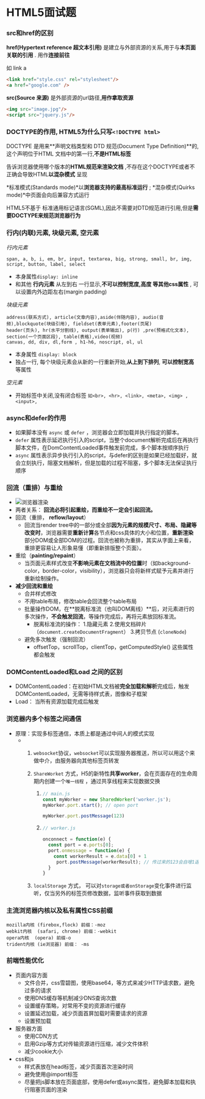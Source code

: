 # HTML5面试题



### src和href的区别

**href(Hypertext reference 超文本引用)** 是建立与外部资源的关系,用于与**本页面关联的引用** . 用作**连接前往**

如 link a

```html
<link href="style.css" rel="stylesheet"/>
<a href="google.com" />
```

**src(Source 来源)** 是外部资源的url路径,**用作拿取资源**

```html
<img src="image.jpg"/>
<script src="jquery.js"/>
```



### DOCTYPE的作用, HTML5为什么只写```<!DOCTYPE html>```

DOCTYPE 是用来**声明文档类型和 DTD 规范(Document Type Definition)**的,这个声明位于HTML 文档中的第一行,**不是HTML标签**

告诉浏览器使用哪个版本的**HTML规范来渲染文档** ,不存在这个DOCTYPE或者不正确会导致HTML**以混杂模式** 呈现

*标准模式(Standards mode)*以**浏览器支持的最高标准运行** ; *混杂模式(Quirks mode)*中页面会向后兼容方式运行



HTML5不基于 标准通用标记语言(SGML),因此不需要对DTD规范进行引用,但是**需要DOCTYPE来规范浏览器行为** 



### 行内(内联)元素, 块级元素, 空元素

*行内元素* 

`span, a, b, i, em, br, input, textarea, big, strong, small, br, img, script, button, label, select ` 

- 本身属性`display: inline`
- 和其他 **行内元素** 从左到右 一行显示,**不可以控制宽度,高度 等其他css属性** , 可以设置内外边距左右(margin padding)

*块级元素* 

```
address(联系方式), article(文章内容),aside(伴随内容), audio(音频),blockquote(块级引用), fieldset(表单元素),footer(页尾)
header(页头), hr(水平分割线), output(表单输出), p(行) ,pre(预格式化文本), section(一个页面区段), table(表格),video(视频)
canvas, dd, div, dl,form , h1-h6, noscript, ol, ul
```

- 本身属性 `display: block`
- 独占一行, 每个块级元素会从新的一行重新开始,**从上到下排列**, **可以控制宽高**等属性

*空元素*

- 开始标签中关闭,没有闭合标签 `如<br>, <hr>, <link>, <meta>, <img> , <input>,`



### async和defer的作用

- 如果脚本没有 `async`  或 `defer` ，浏览器会立即加载并执行指定的脚本。
- `defer` 属性表示延迟执行引入的script，当整个document解析完成后在再执行脚本文件，在DomContentLoaded事件触发前完成，多个脚本按顺序执行
- `async` 属性表示异步执行引入的script，与defer的区别是如果已经加载好，就会立刻执行，阻塞文档解析，但是加载的过程不阻塞，多个脚本无法保证执行顺序



### 回流（重排）与重绘

- ![浏览器渲染](/Users/diu/Desktop/MarkDownFile/面试题/浏览器渲染.png)
- 两者关系： **回流必将引起重绘，而重绘不一定会引起回流。**
- 回流（重排， **reflow/layout**）
  - 回流当render tree中的一部分或全部**因为元素的规模尺寸、布局、隐藏等改变时**，浏览器需要**重新计算**各节点和css具体的大小和位置，**重新渲染**部分DOM或全部DOM的过程。回流也被称为重排，其实从字面上来看，重排更容易让人形象易懂（即重新排版整个页面）。
- 重绘（**painting/repaint**）
  - 当页面元素样式改变**不影响元素在文档流中的位置**时（如background-color，border-color，visibility），浏览器只会将新样式赋予元素并进行重新绘制操作。
- **减少回流和重绘**
  - 合并样式修改
  - 不用table布局，修改table会回流整个table布局
  - 批量操作DOM，在**脱离标准流（也叫DOM离线）**后，对元素进行的多次操作，**不会触发回流**，等操作完成后，再将元素放回标准流。
    - 脱离标准流的操作： 1.隐藏元素 2.使用文档碎片（`document.createDocumentFragment`） 3.拷贝节点 (`cloneNode`)
  - 避免多次触发（强制回流）
    - offsetTop，scrollTop，clientTop，getComputedStyle() 这些属性都会触发



### DOMContentLoaded和Load 之间的区别

- DOMContentLoaded：在初始HTML文档被**完全加载和解析**完成后，触发DOMContentLoaded，无需等待样式表，图像和子框架
- Load： 当所有资源加载完成后触发



### 浏览器内多个标签之间通信

- 原理：实现多标签通信，本质上都是通过中间人的模式实现
  - 1. `websocket`协议，`websocket`可以实现服务器推送，所以可以用这个来做中介，由服务器向其他标签页转发
    
    2. `ShareWorket` 方式，H5的新特性**共享worker**，会在页面存在的生命周期内创建一个`唯一线程` ，通过共享线程来实现数据交换
    
       1. ```js
          // main.js
          const myWorker = new SharedWorker('worker.js');
          myWorker.port.start(); // open port
          
          myWorker.port.postMessage(123)
          ```
    
       2. ```js
          // worker.js
          
          onconnect = function(e) {
            const port = e.ports[0];
            port.onmessage = function(e) {
              const workerResult = e.data[0] + 1
               port.postMessage(workerResult); // 传过来的123会自增1返回到worker
            }
          }
          ```
    
    3. `localStorage` 方式， 可以对`storage或者onStorage`变化事件进行监听，仅当另外的标签页修改数据，监听事件获取到数据



### 主流浏览器内核以及私有属性CSS前缀

```
mozilla内核 (firebox,flock) 前缀：-moz
webkit内核  (safari, chrome) 前缀：-webkit
opera内核  (opera) 前缀-o
trident内核 (ie浏览器) 前缀： -ms
```



### 前端性能优化

- 页面内容方面
  - 文件合并，css雪碧图，使用base64，等方式来减少HTTP请求数，避免过多的请求
  - 使用DNS缓存等机制减少DNS查询次数
  - 设置缓存策略，对常用不变的资源进行缓存
  - 设置延迟加载，减少页面首屏加载时需要请求的资源
  - 设置预加载
- 服务器方面
  - 使用CDN方式
  - 启用Gzip等方式对传输资源进行压缩，减少文件体积
  - 减少cookie大小
- css和js
  - 样式表放在head标签，减少页面首次渲染时间
  - 避免使用@import标签
  - 尽量把js脚本放在页面底部，使用defer或async属性，避免脚本加载和执行阻塞页面的渲染

